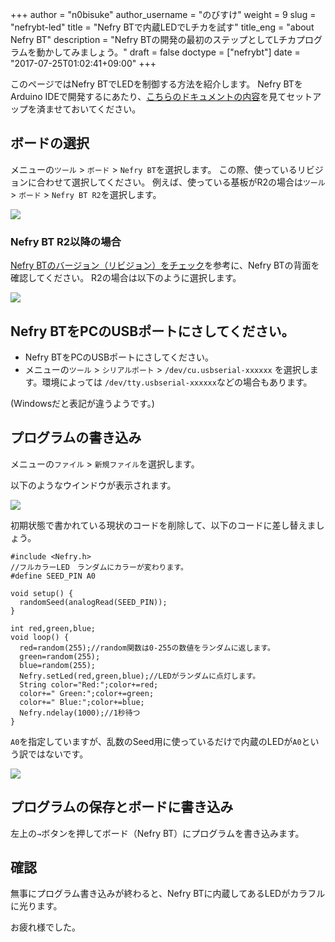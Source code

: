 +++
author = "n0bisuke"
author_username = "のびすけ"
weight = 9
slug = "nefrybt-led"
title = "Nefry BTで内蔵LEDでLチカを試す"
title_eng = "about Nefry BT"
description = "Nefry BTの開発の最初のステップとしてLチカプログラムを動かしてみましょう。"
draft = false
doctype = ["nefrybt"]
date = "2017-07-25T01:02:41+09:00"
+++

このページではNefry BTでLEDを制御する方法を紹介します。
Nefry BTをArduino IDEで開発するにあたり、[こちらのドキュメントの内容](/docs/nefrybt-arduino-ide-setup/)を見てセットアップを済ませておいてください。

## ボードの選択

メニューの`ツール` > `ボード` > `Nefry BT`を選択します。
この際、使っているリビジョンに合わせて選択してください。
例えば、使っている基板がR2の場合は`ツール` > `ボード` > `Nefry BT R2`を選択します。

![](https://i.gyazo.com/0b6439948f14c13edf7b5af4254a7ab5.png)

### Nefry BT R2以降の場合

[Nefry BTのバージョン（リビジョン）をチェック](/docs/nefrybt-revision-check/)を参考に、Nefry BTの背面を確認してください。 R2の場合は以下のように選択します。

![](https://i.gyazo.com/effa26bf4877f9821ad2678cd49083ae.png)

## Nefry BTをPCのUSBポートにさしてください。

* Nefry BTをPCのUSBポートにさしてください。
* メニューの`ツール` > `シリアルポート` > `/dev/cu.usbserial-xxxxxx` を選択します。環境によっては `/dev/tty.usbserial-xxxxxx`などの場合もあります。

(Windowsだと表記が違うようです。)

## プログラムの書き込み

メニューの`ファイル` > `新規ファイル`を選択します。

以下のようなウインドウが表示されます。

![](https://i.gyazo.com/64ebbce11ab3b3efacfd83c86c194483.png)

初期状態で書かれている現状のコードを削除して、以下のコードに差し替えましょう。

```
#include <Nefry.h>
//フルカラーLED　ランダムにカラーが変わります。
#define SEED_PIN A0

void setup() {
  randomSeed(analogRead(SEED_PIN));
}

int red,green,blue;
void loop() {
  red=random(255);//random関数は0-255の数値をランダムに返します。
  green=random(255);
  blue=random(255);
  Nefry.setLed(red,green,blue);//LEDがランダムに点灯します。
  String color="Red:";color+=red;
  color+=" Green:";color+=green;
  color+=" Blue:";color+=blue;
  Nefry.ndelay(1000);//1秒待つ
}
```

`A0`を指定していますが、乱数のSeed用に使っているだけで内蔵のLEDが`A0`という訳ではないです。

![](https://i.gyazo.com/fa18b49acacf5f71425078a96ae4c470.gif)

## プログラムの保存とボードに書き込み

左上の`→`ボタンを押してボード（Nefry BT）にプログラムを書き込みます。

## 確認

無事にプログラム書き込みが終わると、Nefry BTに内蔵してあるLEDがカラフルに光ります。

お疲れ様でした。
